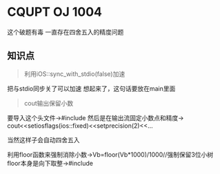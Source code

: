 # CQUPT OJ 1004

这个破题有毒
一直存在四舍五入的精度问题

## 知识点
> 利用iOS::sync_with_stdio(false)加速

把与stdio同步关了可以加速
想起来了，这句话要放在main里面

> cout输出保留小数

要导入这个头文件->#include <iomanip>
然后是在输出流固定小数点和精度-> cout<<setiosflags(ios::fixed)<<setprecision(2)<<...

当然这样子会自动四舍五入

利用floor函数来强制消除小数->Vb=floor(Vb*1000)/1000//强制保留3位小树
floor本身是向下取整->#include<cmath>


